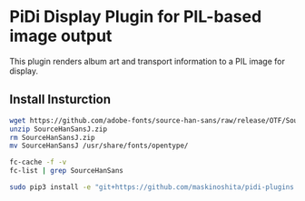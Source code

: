 # PiDi Display Plugin for PIL-based image output

This plugin renders album art and transport information to a PIL image for display.

## Install Insturction

```bash
wget https://github.com/adobe-fonts/source-han-sans/raw/release/OTF/SourceHanSansJ.zip
unzip SourceHanSansJ.zip
rm SourceHanSansJ.zip
mv SourceHanSansJ /usr/share/fonts/opentype/

fc-cache -f -v
fc-list | grep SourceHanSans

sudo pip3 install -e "git+https://github.com/maskinoshita/pidi-plugins.git#egg=pidi-plugins&subdirectory=pidi-display-pil"
```
